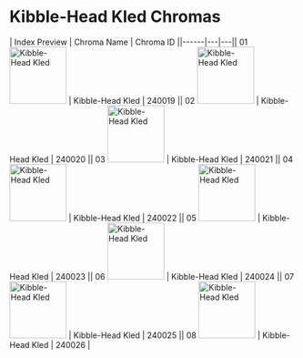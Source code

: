 # Kibble-Head Kled Chromas

| Index  Preview | Chroma Name | Chroma ID ||------|---|---|| 01  <img src='https://raw.communitydragon.org/latest/plugins/rcp-be-lol-game-data/global/default/v1/champion-chroma-images/240/240019.png' alt='Kibble-Head Kled' width='100'> | Kibble-Head Kled | 240019 || 02  <img src='https://raw.communitydragon.org/latest/plugins/rcp-be-lol-game-data/global/default/v1/champion-chroma-images/240/240020.png' alt='Kibble-Head Kled' width='100'> | Kibble-Head Kled | 240020 || 03  <img src='https://raw.communitydragon.org/latest/plugins/rcp-be-lol-game-data/global/default/v1/champion-chroma-images/240/240021.png' alt='Kibble-Head Kled' width='100'> | Kibble-Head Kled | 240021 || 04  <img src='https://raw.communitydragon.org/latest/plugins/rcp-be-lol-game-data/global/default/v1/champion-chroma-images/240/240022.png' alt='Kibble-Head Kled' width='100'> | Kibble-Head Kled | 240022 || 05  <img src='https://raw.communitydragon.org/latest/plugins/rcp-be-lol-game-data/global/default/v1/champion-chroma-images/240/240023.png' alt='Kibble-Head Kled' width='100'> | Kibble-Head Kled | 240023 || 06  <img src='https://raw.communitydragon.org/latest/plugins/rcp-be-lol-game-data/global/default/v1/champion-chroma-images/240/240024.png' alt='Kibble-Head Kled' width='100'> | Kibble-Head Kled | 240024 || 07  <img src='https://raw.communitydragon.org/latest/plugins/rcp-be-lol-game-data/global/default/v1/champion-chroma-images/240/240025.png' alt='Kibble-Head Kled' width='100'> | Kibble-Head Kled | 240025 || 08  <img src='https://raw.communitydragon.org/latest/plugins/rcp-be-lol-game-data/global/default/v1/champion-chroma-images/240/240026.png' alt='Kibble-Head Kled' width='100'> | Kibble-Head Kled | 240026 |